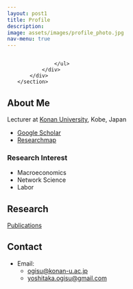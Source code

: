 ```yaml
---
layout: post1
title: Profile
description: 
image: assets/images/profile_photo.jpg
nav-menu: true
---
```


<!-- Main -->
<div id="main">


<section id="two" class="spotlights">
	<section class="scroll-fade">
		<div class="image">
      <img src="{{ 'assets/images/profile_photo.jpg' | relative_url }}" alt="" data-position="top center" />
    </div>
		<div class="content">
			<div class="inner">
				<ul class="alt">
					
				</ul>
			</div>
		</div>
	</section>
</section>

## About Me
Lecturer at [Konan University](https://www.konan-u.ac.jp/), Kobe, Japan

- [Google Scholar](https://scholar.google.co.jp/citations?user=olbpst8AAAAJ)
- [Researchmap](https://researchmap.jp/yoshitaka_ogisu)

### Research Interest
- Macroeconomics
- Network Science
- Labor

## Research
[Publications](./papers.html)

## Contact
- Email: 
  - ogisu@konan-u.ac.jp
  - yoshitaka.ogisu@gmail.com